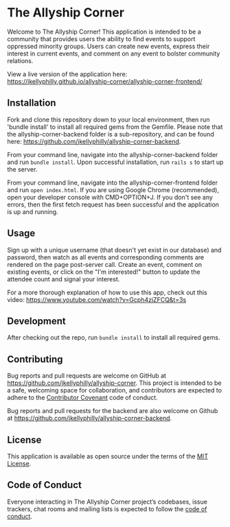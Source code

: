 # The Allyship Corner
Welcome to The Allyship Corner! This application is intended to be a community that provides users the ability to find events to support oppressed minority groups. Users can create new events, express their interest in current events, and comment on any event to bolster community relations.

View a live version of the application here: https://jkellyphilly.github.io/allyship-corner/allyship-corner-frontend/

## Installation

Fork and clone this repository down to your local environment, then run 'bundle install' to install all required gems from the Gemfile. Please note that the allyship-corner-backend folder is a sub-repository, and can be found here: https://github.com/jkellyphilly/allyship-corner-backend.

From your command line, navigate into the allyship-corner-backend folder and run `bundle install`. Upon successful installation, run `rails s` to start up the server.

From your command line, navigate into the allyship-corner-frontend folder and run `open index.html`. If you are using Google Chrome (recommended), open your developer console with CMD+OPTION+J. If you don't see any errors, then the first fetch request has been successful and the application is up and running.

## Usage

Sign up with a unique username (that doesn't yet exist in our database) and password, then watch as all events and corresponding comments are rendered on the page post-server call. Create an event, comment on existing events, or click on the "I'm interested!" button to update the attendee count and signal your interest.

For a more thorough explanation of how to use this app, check out this video: https://www.youtube.com/watch?v=Gcph4zjZFCQ&t=3s

## Development

After checking out the repo, run `bundle install` to install all required gems.

## Contributing

Bug reports and pull requests are welcome on GitHub at https://github.com/jkellyphilly/allyship-corner. This project is intended to be a safe, welcoming space for collaboration, and contributors are expected to adhere to the [Contributor Covenant](http://contributor-covenant.org) code of conduct.

Bug reports and pull requests for the backend are also welcome on Github at https://github.com/jkellyphilly/allyship-corner-backend.

## License

This application is available as open source under the terms of the [MIT License](https://opensource.org/licenses/MIT).

## Code of Conduct

Everyone interacting in The Allyship Corner project’s codebases, issue trackers, chat rooms and mailing lists is expected to follow the [code of conduct](https://github.com/jkellyphilly/allyship-corner/blob/master/CODE_OF_CONDUCT.md).
